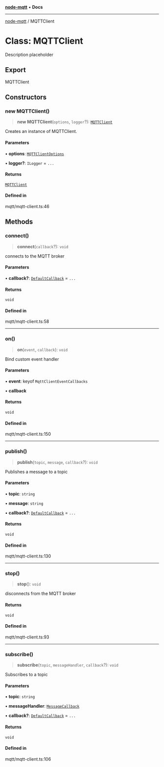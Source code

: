 [**node-mqtt**](../README.md) • **Docs**

***

[node-mqtt](../globals.md) / MQTTClient

# Class: MQTTClient

Description placeholder

## Export

MQTTClient

## Constructors

### new MQTTClient()

> **new MQTTClient**(`options`, `logger`?): [`MQTTClient`](MQTTClient.md)

Creates an instance of MQTTClient.

#### Parameters

• **options**: [`MQTTClientOptions`](../type-aliases/MQTTClientOptions.md)

• **logger?**: `ILogger` = `...`

#### Returns

[`MQTTClient`](MQTTClient.md)

#### Defined in

mqtt/mqtt-client.ts:46

## Methods

### connect()

> **connect**(`callback`?): `void`

connects to the MQTT broker

#### Parameters

• **callback?**: [`DefaultCallback`](../type-aliases/DefaultCallback.md) = `...`

#### Returns

`void`

#### Defined in

mqtt/mqtt-client.ts:58

***

### on()

> **on**(`event`, `callback`): `void`

Bind custom event handler

#### Parameters

• **event**: keyof `MqttClientEventCallbacks`

• **callback**

#### Returns

`void`

#### Defined in

mqtt/mqtt-client.ts:150

***

### publish()

> **publish**(`topic`, `message`, `callback`?): `void`

Publishes a message to a topic

#### Parameters

• **topic**: `string`

• **message**: `string`

• **callback?**: [`DefaultCallback`](../type-aliases/DefaultCallback.md) = `...`

#### Returns

`void`

#### Defined in

mqtt/mqtt-client.ts:130

***

### stop()

> **stop**(): `void`

disconnects from the MQTT broker

#### Returns

`void`

#### Defined in

mqtt/mqtt-client.ts:93

***

### subscribe()

> **subscribe**(`topic`, `messageHandler`, `callback`?): `void`

Subscribes to a topic

#### Parameters

• **topic**: `string`

• **messageHandler**: [`MessageCallback`](../type-aliases/MessageCallback.md)

• **callback?**: [`DefaultCallback`](../type-aliases/DefaultCallback.md) = `...`

#### Returns

`void`

#### Defined in

mqtt/mqtt-client.ts:106
